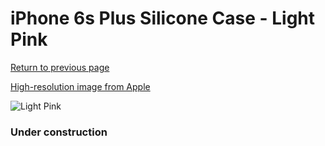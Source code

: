# iPhone 6s Plus Silicone Case - Light Pink

[Return to previous page](/iphone_6)

[High-resolution image from Apple](https://store.storeimages.cdn-apple.com/8756/as-images.apple.com/is/MM6A2?wid=4500&hei=4500&fmt=png)

<div style="width: 384px"><img src="/everyphone/MM6A2.png" alt="Light Pink"></div>

### Under construction
